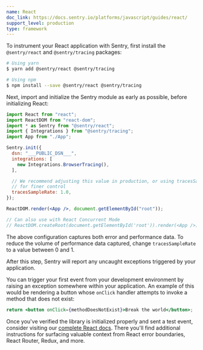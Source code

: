 ```yaml
---
name: React
doc_link: https://docs.sentry.io/platforms/javascript/guides/react/
support_level: production
type: framework
---
```


To instrument your React application with Sentry, first install the `@sentry/react` and `@sentry/tracing` packages:

```bash
# Using yarn
$ yarn add @sentry/react @sentry/tracing

# Using npm
$ npm install --save @sentry/react @sentry/tracing
```

Next, import and initialize the Sentry module as early as possible, before initializing React:

```jsx
import React from "react";
import ReactDOM from "react-dom";
import * as Sentry from "@sentry/react";
import { Integrations } from "@sentry/tracing";
import App from "./App";

Sentry.init({
  dsn: "___PUBLIC_DSN___",
  integrations: [
    new Integrations.BrowserTracing(),
  ],

  // We recommend adjusting this value in production, or using tracesSampler
  // for finer control
  tracesSampleRate: 1.0,
});

ReactDOM.render(<App />, document.getElementById("root"));

// Can also use with React Concurrent Mode
// ReactDOM.createRoot(document.getElementById('root')).render(<App />);
```

The above configuration captures both error and performance data. To reduce the volume of performance data captured, change `tracesSampleRate` to a value between 0 and 1.

After this step, Sentry will report any uncaught exceptions triggered by your application.

You can trigger your first event from your development environment by raising an exception somewhere within your application. An example of this would be rendering a button whose `onClick` handler attempts to invoke a method that does not exist:

```jsx
return <button onClick={methodDoesNotExist}>Break the world</button>;
```

Once you've verified the library is initialized properly and sent a test event, consider visiting our [complete React docs](https://docs.sentry.io/platforms/javascript/guides/react/). There you'll find additional instructions for surfacing valuable context from React error boundaries, React Router, Redux, and more.